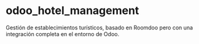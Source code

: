 # odoo_hotel_management
Gestión de establecimientos turísticos, basado en Roomdoo pero con una integración completa en el entorno de Odoo.
